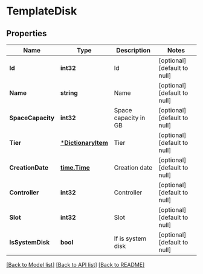 # TemplateDisk

## Properties
Name | Type | Description | Notes
------------ | ------------- | ------------- | -------------
**Id** | **int32** | Id | [optional] [default to null]
**Name** | **string** | Name | [optional] [default to null]
**SpaceCapacity** | **int32** | Space capacity in GB | [optional] [default to null]
**Tier** | [***DictionaryItem**](DictionaryItem.md) | Tier | [optional] [default to null]
**CreationDate** | [**time.Time**](time.Time.md) | Creation date | [optional] [default to null]
**Controller** | **int32** | Controller | [optional] [default to null]
**Slot** | **int32** | Slot | [optional] [default to null]
**IsSystemDisk** | **bool** | If is system disk | [optional] [default to null]

[[Back to Model list]](../README.md#documentation-for-models) [[Back to API list]](../README.md#documentation-for-api-endpoints) [[Back to README]](../README.md)


